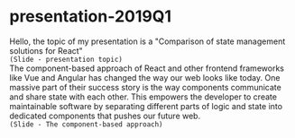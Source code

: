 # presentation-2019Q1
Hello, the topic of my presentation is a "Comparison of state management solutions for React"     
`(Slide - presentation topic)`  
The component-based approach of React and other frontend frameworks like Vue and Angular has changed the way our web looks like today. One massive part of their success story is the way components communicate and share state with each other. This empowers the developer to create maintainable software by separating different parts of logic and state into dedicated components that pushes our future web.  
`(Slide - The component-based approach)`
